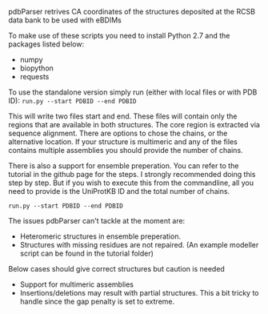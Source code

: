 pdbParser retrives CA coordinates of the structures deposited at the RCSB data bank to be used with eBDIMs

To make use of these scripts you need to install Python 2.7 and the packages listed below:

- numpy
- biopython
- requests

To use the standalone version simply run (either with local files or with PDB ID):
``` run.py --start PDBID --end PDBID ```

This will write two files start and end. These files will contain only the regions that are available in both structures. The core region is extracted via sequence alignment. There are options to chose the chains, or the alternative location. If your structure is multimeric and any of the files contains multiple assemblies you should provide the number of chains.

There is also a support for ensemble preperation. You can refer to the tutorial in the github page for the steps. I strongly recommended doing this step by step. But if you wish to execute this from the commandline, all you need to provide is the UniProtKB ID and the total number of chains.

``` run.py --start PDBID --end PDBID ```

The issues pdbParser can't tackle at the moment are:
* Heteromeric structures in ensemble preperation.
* Structures with missing residues are not repaired. (An example modeller script can be found in the tutorial folder)

Below cases should give correct structures but caution is needed

* Support for multimeric assemblies 
* Insertions/deletions may result with partial structures. This a bit tricky to handle since the gap penalty is set to extreme.
